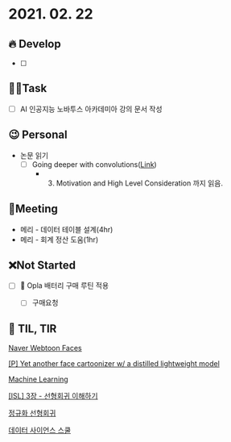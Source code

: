 # 2021. 02. 22

## 🔥 Develop

- [ ] 



##  🏳‍🌈Task

- [ ] AI 인공지능 노바투스 아카데미아 강의 문서 작성



## 😉 Personal

* 논문 읽기
  * [ ] Going deeper with convolutions([Link](https://89douner.tistory.com/62?category=873854))
    * 3. Motivation and High Level Consideration 까지 읽음.




## :dizzy: ​Meeting

* 메리 - 데이터 테이블 설계(4hr)
* 메리 - 회계 정산 도움(1hr)



## ❌Not Started

- [ ] 🎨 Opla 배터리 구매 루틴 적용
  - [ ] 구매요청



## 📸 TIL, TIR

[Naver Webtoon Faces](https://github.com/bryandlee/naver-webtoon-faces)

[[P] Yet another face cartoonizer w/ a distilled lightweight model](https://www.reddit.com/r/MachineLearning/comments/loqugl/p_yet_another_face_cartoonizer_w_a_distilled/)

[Machine Learning](https://www.reddit.com/r/MachineLearning/top/?t=month)

[[ISL] 3장 - 선형회귀 이해하기](https://godongyoung.github.io/%EB%A8%B8%EC%8B%A0%EB%9F%AC%EB%8B%9D/2018/01/20/ISL-linear-regression_ch3.html)

[정규화 선형회귀](https://datascienceschool.net/03%20machine%20learning/06.05%20%EC%A0%95%EA%B7%9C%ED%99%94%20%EC%84%A0%ED%98%95%ED%9A%8C%EA%B7%80.html)

[데이터 사이언스 스쿨](https://datascienceschool.net/intro.html#id1)

